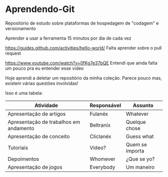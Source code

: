 # Aprendendo-Git
Repositório de estudo sobre plataformas de hospedagem de "codagem" e versionamento

Aprender a usar a ferramenta 15 minutos por dia de cada vez

https://guides.github.com/activities/hello-world/
Falta aprender sobre o pull request

https://www.youtube.com/watch?v=0fKg7e37bQE
Entendi que ainda falta um pouco pra eu entender esse vídeo

Hoje aprendi a deletar um repositório da minha coleção. Parece pouco mas, existem várias questões involvidas!

Isso é uma tabela:

| Atividade | Responsável | Assunto 
| --- | --- | --- |
| Apresentação de artigos | Fulanéx  | Whatever |
| Apresentação de trabalhos em andamento | Beltraníx | Quelque chose |
| Apresentação de conceito | Cliclanéx | Guess what |
| Tutoriais | Vídeo? | Quem se importa |
| Depoimentos | Whomever | ¿Que se yo? |
| Apresentação de jogos | Everybody | Um maneiro |

